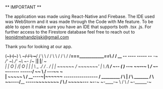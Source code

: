 ** IMPORTANT **

The application was made using React-Native and Firebase.
The IDE used was WebStorm and it was made through the Code with Me feature.
To be able to open it make sure you have an IDE that supports both .tsx .js.
For further access to the Firestore database feel free to reach out to leonidmehandzijski@gmail.com

Thank you for looking at our app.


  (~~~~~~~~~~~~~~~)           (~~~~~~~~~~~~~~~)
     \   \~~~~~~~/ /             \   \~~~~~~~/ /
       \  \    / /                 \  \    / /
         \  \/ /__===_____________==_\  \/ /
        __ --  __----__          __-----__  --__
     _-~     /'         ~\      /'         ~\    ~-_
   /~       |____________|    |_____________|       ~\
  |         |  O         |  /\| O           |         |
  |          \ _       ./ /    \.          /          |
  |             ~~~~~~ /        \~~~~~~~'           |
   \                  /____________\                 /
    ~--__         ___(              )___       ___--~
         ~~~~--~~~    \            /    ~~~--~~____------
 ------____/__   ~~     \        /    __---~~ ~\
          |   ~~~~~       \    /        __----~|~~~~~~
      -----\------------    \/      _________  /
            \                |                /
              \   _______   / \     ~~----__/____
____-----~~~~~~~\~        /     \         /      ~~~~~---
                 ~-____-~        ~-____-~
                     \              /
                       \          /
                        ~-______-~               
